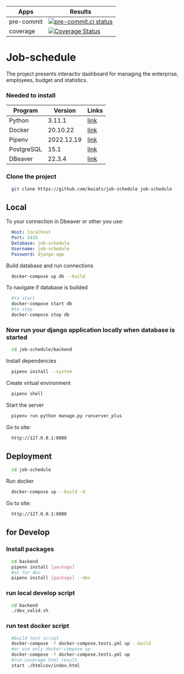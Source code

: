  <!-- markdownlint-disable MD033 MD022 MD001 MD041 -->
| Apps | Results |
| ----------- | ----------- |
| pre-commit | [![pre-commit.ci status](https://results.pre-commit.ci/badge/github/Dashboard-Manager/job-schedule/main.svg)](https://results.pre-commit.ci/latest/github/Dashboard-Manager/job-schedule/main) |
| coverage | [![Coverage Status](https://coveralls.io/repos/github/Dashboard-Manager/job-schedule/badge.svg?branch=main)](https://coveralls.io/github/Dashboard-Manager/job-schedule?branch=main) |

# Job-schedule
The project presents interactiv dashboard for managing the enterprise, employees, budget and statistics.

### Needed to install
| Program | Version | Links |
| ----------- | ----------- | ----------- |
| Python | 3.11.1 | [link](https://www.python.org/downloads/) |
| Docker | 20.10.22 | [link](https://docs.docker.com/compose/install/) |
| Pipenv | 2022.12.19 | [link](https://pypi.org/project/pipenv/#installation) |
| PostgreSQL | 15.1 | [link](https://www.enterprisedb.com/downloads/postgres-postgresql-downloads) |
| DBeaver | 22.3.4 | [link](https://dbeaver.io/download)
### Clone the project

```bash
  git clone https://github.com/kwiats/job-schedule job-schedule
```

## Local

To your connection in Dbeaver or other you use:

```yaml
  Host: localhost
  Port: 5433
  Database: job-schedule
  Username: job-schedule
  Password: django-app
```

Build database and run connections

```bash
  docker-compose up db --build
```

To navigate if database is builded

```bash
  #to start
  docker-compose start db
  #to stop
  docker-compose stop db
```

### Now run your django application locally when database is started

```bash
  cd job-schedule/backend
```

Install dependencies

```bash
  pipenv install --system
```

Create virtual environment

```bash
  pipenv shell
```

Start the server

```bash
  pipenv run python manage.py runserver_plus
```

Go to site:

```bash
  http://127.0.0.1:8000
```

## Deployment

```bash
  cd job-schedule
```

Run docker

```bash
  docker-compose up --build -d
```

Go to site:

```bash
  http://127.0.0.1:8000
```

## for Develop
### Install packages

```bash
  cd backend
  pipenv install [package]
  #or for dev
  pipenv install [package] --dev
```

### run local develop script

```bash
  cd backend
  ./dev_valid.sh
```

### run test docker script

```bash
  #build test script
  docker-compose -f docker-compose.tests.yml up --build
  #or use only docker-compose up
  docker-compose -f docker-compose.tests.yml up
  #run coverage html result
  start ./htmlcov/index.html

```

